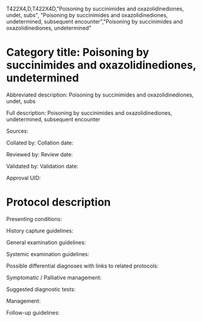 T422X4,D,T422X4D,"Poisoning by succinimides and oxazolidinediones, undet, subs", "Poisoning by succinimides and oxazolidinediones, undetermined, subsequent encounter","Poisoning by succinimides and oxazolidinediones, undetermined"
# Category title: Poisoning by succinimides and oxazolidinediones, undetermined

Abbreviated description: Poisoning by succinimides and oxazolidinediones, undet, subs

Full description: Poisoning by succinimides and oxazolidinediones, undetermined, subsequent encounter

Sources:

Collated by:
Collation date:

Reviewed by:
Review date:

Validated by:
Validation date:

Approval UID:

# Protocol description

Presenting conditions:

History capture guidelines:

General examination guidelines:

Systemic examination guidelines:

Possible differential diagnoses with links to related protocols:

Symptomatic / Palliative management:

Suggested diagnostic tests:

Management:

Follow-up guidelines:
